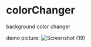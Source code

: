 # colorChanger
background color changer

demo picture:
![Screenshot (19)](https://user-images.githubusercontent.com/60248720/95648284-d168c100-0a8a-11eb-9854-0ff74727bc9d.png)

